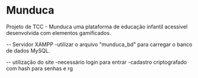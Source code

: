 # Munduca
Projeto de TCC - Munduca uma plataforma de educação infantil acessível desenvolvida com elementos gamificados.
 
-- Servidor XAMPP
    -utilizar o arquivo "munduca_bd" para carregar o banco de dados MySQL.

-- utilização do site
    -necessário login para entrar
    -cadastro criptografado com hash para senhas e rg

